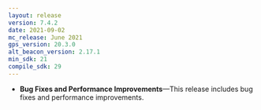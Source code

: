 ```yaml
---
layout: release
version: 7.4.2
date: 2021-09-02
mc_release: June 2021
gps_version: 20.3.0
alt_beacon_version: 2.17.1
min_sdk: 21
compile_sdk: 29
---
```

* **Bug Fixes and Performance Improvements**—This release includes bug fixes and performance improvements.